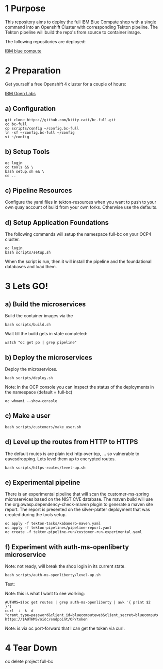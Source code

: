 # 1 Purpose

This repository aims to deploy the full IBM Blue Compute shop with a single command into an Openshift Cluster with corresponding Tekton pipeline. The Tekton pipeline will build the repo's from source to container image. <br>

The following repositories are deployed: <br>

[IBM blue compute](https://github.com/ibm-garage-ref-storefront/?q=storefront-ui+OR+spring&type=&language=)


# 2 Preparation

Get yourself a free Openshift 4 cluster for a couple of hours:

[IBM Open Labs](https://developer.ibm.com/openlabs/openshift)


## a) Configuration

    git clone https://github.com/kitty-catt/bc-full.git
    cd bc-full   
    cp scripts/config ~/config.bc-full
    ln -sf ~/config.bc-full ~/config
    vi ~/config


## b) Setup Tools

    oc login
    cd tools && \
    bash setup.sh && \
    cd .. 


## c) Pipeline Resources

Configure the yaml files in tekton-resources when you want to push to your own quay account of build from your own forks. Otherwise use the defaults.


## d) Setup Application Foundations

The following commands will setup the namespace full-bc on your OCP4 cluster.

    oc login
    bash scripts/setup.sh

When the script is run, then it will install the pipeline and the foundational databases and load them. 

# 3 Lets GO!

## a) Build the microservices

Build the container images via the 

    bash scripts/build.sh

Wait till the build gets in state completed:

    watch "oc get po | grep pipeline"

## b) Deploy the microservices

Deploy the microservices.

    bash scripts/deploy.sh


Note: in the OCP console you can inspect the status of the deployments in the namespace (default = full-bc)

    oc whoami --show-console


## c) Make a user

    bash scripts/customers/make_user.sh

## d) Level up the routes from HTTP to HTTPS

The default routes is are plain text http over tcp, ... so vulnerable to eavesdropping. Lets level them up to encrypted routes. 

    bash scripts/https-routes/level-up.sh

## e) Experimental pipeline

There is an experimental pipeline that will scan the customer-ms-spring microservices based on the NIST CVE database. The maven build will use the org.owasp.dependency-check-maven plugin to generate a maven site report. The report is presented on the silver-platter deployment that was created during the tools setup.

    oc apply -f tekton-tasks/kabanero-maven.yaml
    oc apply -f tekton-pipelines/pipeline-report.yaml
    oc create -f tekton-pipeline-run/customer-run-experimental.yaml 

## f) Experiment with auth-ms-openliberty microservice

Note: not ready, will break the shop login in its current state.

    bash scripts/auth-ms-openliberty/level-up.sh 

Test:

Note: this is  what I want to see working:

    AUTHMS=$(oc get routes | grep auth-ms-openliberty | awk '{ print $2 }')
    curl -i -k -d "grant_type=password&client_id=bluecomputeweb&client_secret=bluecomputewebs3cret&username=foo&password=bar&scope=openid" https://$AUTHMS/oidc/endpoint/OP/token 

Note: is via oc port-forward that I can get the token via curl.



# 4 Tear Down

   oc delete project full-bc

